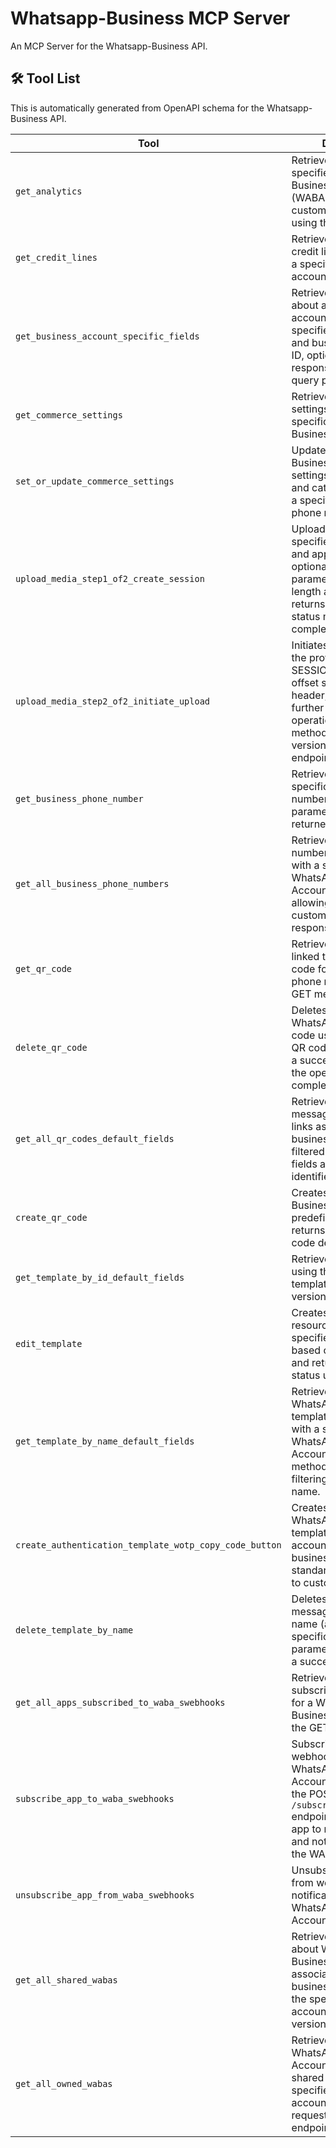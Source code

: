 # Whatsapp-Business MCP Server

An MCP Server for the Whatsapp-Business API.

## 🛠️ Tool List

This is automatically generated from OpenAPI schema for the Whatsapp-Business API.

| Tool                                                   | Description                                                                                                                                                                                                 |
| ------------------------------------------------------ | ----------------------------------------------------------------------------------------------------------------------------------------------------------------------------------------------------------- |
| `get_analytics`                                        | Retrieves details of a specified WhatsApp Business Account (WABA) with customizable fields using the GET method.                                                                                            |
| `get_credit_lines`                                     | Retrieves the extended credit lines available for a specified business account using its ID.                                                                                                                |
| `get_business_account_specific_fields`                 | Retrieves information about a business account using the specified API version and business account ID, optionally filtering the response fields via a query parameter.                                     |
| `get_commerce_settings`                                | Retrieves the commerce settings configured for a specific WhatsApp Business phone number.                                                                                                                   |
| `set_or_update_commerce_settings`                      | Updates WhatsApp Business commerce settings (cart availability and catalog visibility) for a specific business phone number.                                                                                |
| `upload_media_step1_of2_create_session`                | Uploads a file using the specified API version and application ID, with optional query parameters for file length and type, and returns a successful status message upon completion.                        |
| `upload_media_step2_of2_initiate_upload`               | Initiates a session using the provided SESSION_ID and file offset specified in the header, supporting further session-related operations via the POST method at the "/{api-version}/<SESSION_ID>" endpoint. |
| `get_business_phone_number`                            | Retrieves details for a specific business phone number ID using query parameters to specify returned fields.                                                                                                |
| `get_all_business_phone_numbers`                       | Retrieves a list of phone numbers associated with a specific WhatsApp Business Account (WABA), allowing for filtering and customization of the response fields.                                             |
| `get_qr_code`                                          | Retrieves a message linked to a specific QR code for a business phone number using the GET method via the API.                                                                                              |
| `delete_qr_code`                                       | Deletes a specific WhatsApp Business QR code using the provided QR code ID and returns a success message if the operation is completed successfully.                                                        |
| `get_all_qr_codes_default_fields`                      | Retrieves a list of message QR code deep links associated with a business phone number, filtered by specified fields and QR code identifiers.                                                               |
| `create_qr_code`                                       | Creates a WhatsApp Business QR code with a predefined message and returns the generated code details.                                                                                                       |
| `get_template_by_id_default_fields`                    | Retrieves a template using the specified template ID from the API version path.                                                                                                                             |
| `edit_template`                                        | Creates or processes a resource using the specified template ID based on the API version and returns a successful status upon completion.                                                                   |
| `get_template_by_name_default_fields`                  | Retrieves a list of WhatsApp message templates associated with a specific WhatsApp Business Account using the "GET" method, allowing filtering by template name.                                            |
| `create_authentication_template_wotp_copy_code_button` | Creates a new WhatsApp message template for a business account, allowing businesses to send standardized messages to customers.                                                                             |
| `delete_template_by_name`                              | Deletes WhatsApp message templates by name (all languages) or specific ID using query parameters and returns a success status.                                                                              |
| `get_all_apps_subscribed_to_waba_swebhooks`            | Retrieves a list of apps subscribed to webhooks for a WhatsApp Business Account using the GET method.                                                                                                       |
| `subscribe_app_to_waba_swebhooks`                      | Subscribes an app to webhooks for a WhatsApp Business Account (WABA) using the POST method at the `/subscribed_apps` endpoint, allowing the app to receive updates and notifications from the WABA.         |
| `unsubscribe_app_from_waba_swebhooks`                  | Unsubscribes an app from webhook notifications for a WhatsApp Business Account.                                                                                                                             |
| `get_all_shared_wabas`                                 | Retrieves information about WhatsApp Business accounts associated with a business client, using the specified business account ID and API version.                                                          |
| `get_all_owned_wabas`                                  | Retrieves a list of WhatsApp Business Accounts owned by or shared with the specified business account using a GET request to the given endpoint.                                                            |
